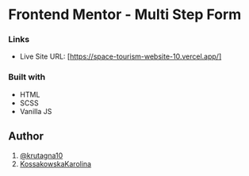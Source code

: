 # Frontend Mentor - Multi Step Form

### Links

- Live Site URL: [https://space-tourism-website-10.vercel.app/]

### Built with

- HTML
- SCSS
- Vanilla JS

## Author
1. [@krutagna10](https://www.frontendmentor.io/profile/krutagna10)
2. [KossakowskaKarolina](https://www.frontendmentor.io/profile/KossakowskaKarolina)